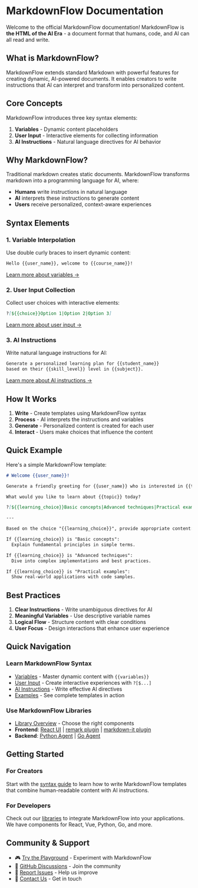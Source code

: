 # MarkdownFlow Documentation

Welcome to the official MarkdownFlow documentation! MarkdownFlow is **the HTML of the AI Era** - a document format that humans, code, and AI can all read and write.

## What is MarkdownFlow?

MarkdownFlow extends standard Markdown with powerful features for creating dynamic, AI-powered documents. It enables creators to write instructions that AI can interpret and transform into personalized content.

## Core Concepts

MarkdownFlow introduces three key syntax elements:

1. **Variables** - Dynamic content placeholders
2. **User Input** - Interactive elements for collecting information
3. **AI Instructions** - Natural language directives for AI behavior

## Why MarkdownFlow?

Traditional markdown creates static documents. MarkdownFlow transforms markdown into a programming language for AI, where:

- **Humans** write instructions in natural language
- **AI** interprets these instructions to generate content
- **Users** receive personalized, context-aware experiences

## Syntax Elements

### 1. Variable Interpolation

Use double curly braces to insert dynamic content:

```markdown
Hello {{user_name}}, welcome to {{course_name}}!
```

[Learn more about variables →](variables.md)

### 2. User Input Collection

Collect user choices with interactive elements:

```markdown
?[${{choice}}Option 1|Option 2|Option 3]
```

[Learn more about user input →](user-input.md)

### 3. AI Instructions

Write natural language instructions for AI:

```markdown
Generate a personalized learning plan for {{student_name}} 
based on their {{skill_level}} level in {{subject}}.
```

[Learn more about AI instructions →](ai-instructions.md)

## How It Works

1. **Write** - Create templates using MarkdownFlow syntax
2. **Process** - AI interprets the instructions and variables
3. **Generate** - Personalized content is created for each user
4. **Interact** - Users make choices that influence the content

## Quick Example

Here's a simple MarkdownFlow template:

```markdown
# Welcome {{user_name}}!

Generate a friendly greeting for {{user_name}} who is interested in {{topic}}.

What would you like to learn about {{topic}} today?

?[${{learning_choice}}Basic concepts|Advanced techniques|Practical examples]

---

Based on the choice "{{learning_choice}}", provide appropriate content:

If {{learning_choice}} is "Basic concepts": 
  Explain fundamental principles in simple terms.

If {{learning_choice}} is "Advanced techniques":
  Dive into complex implementations and best practices.

If {{learning_choice}} is "Practical examples":
  Show real-world applications with code samples.
```

## Best Practices

1. **Clear Instructions** - Write unambiguous directives for AI
2. **Meaningful Variables** - Use descriptive variable names
3. **Logical Flow** - Structure content with clear conditions
4. **User Focus** - Design interactions that enhance user experience

## Quick Navigation

### Learn MarkdownFlow Syntax
- [Variables](variables.md) - Master dynamic content with `{{variables}}`
- [User Input](user-input.md) - Create interactive experiences with `?[$...]`
- [AI Instructions](ai-instructions.md) - Write effective AI directives
- [Examples](examples.md) - See complete templates in action

### Use MarkdownFlow Libraries
- [Library Overview](../libraries/index.md) - Choose the right components
- **Frontend**: [React UI](../libraries/frontend/markdown-flow-ui.md) | [remark plugin](../libraries/frontend/remark-flow.md) | [markdown-it plugin](../libraries/frontend/markdown-it-flow.md)
- **Backend**: [Python Agent](../libraries/backend/agent-python.md) | [Go Agent](../libraries/backend/agent-go.md)

## Getting Started

### For Creators
Start with the [syntax guide](variables.md) to learn how to write MarkdownFlow templates that combine human-readable content with AI instructions.

### For Developers
Check out our [libraries](../libraries/index.md) to integrate MarkdownFlow into your applications. We have components for React, Vue, Python, Go, and more.

## Community & Support

- 🎮 [Try the Playground](https://markdownflow.streamlit.app/) - Experiment with MarkdownFlow
- 💬 [GitHub Discussions](https://github.com/ai-shifu) - Join the community
- 🐛 [Report Issues](https://github.com/ai-shifu/markdown-flow/issues) - Help us improve
- 📧 [Contact Us](mailto:support@markdownflow.ai) - Get in touch
